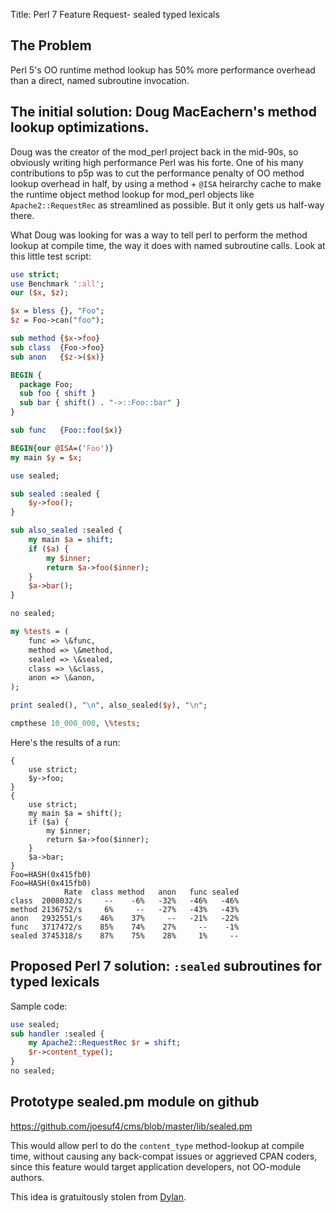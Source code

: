 Title: Perl 7 Feature Request- sealed typed lexicals

##  The Problem

Perl 5's OO runtime method lookup has 50% more performance overhead than a direct, named subroutine invocation.


## The initial solution: Doug MacEachern's method lookup optimizations.

Doug was the creator of the mod_perl project back in the mid-90s, so obviously writing high performance Perl was his forte.  One of his many contributions to p5p was to cut the performance penalty of OO method lookup overhead in half, by using a method + `@ISA` heirarchy cache to make the runtime object method lookup for mod_perl objects like `Apache2::RequestRec` as streamlined as possible.  But it only gets us half-way there.

What Doug was looking for was a way to tell perl to perform the method lookup at compile time, the way it does with named subroutine calls.  Look at this little test script:

```perl
use strict;
use Benchmark ':all';
our ($x, $z);

$x = bless {}, "Foo";
$z = Foo->can("foo");

sub method {$x->foo}
sub class  {Foo->foo}
sub anon   {$z->($x)}

BEGIN {
  package Foo;
  sub foo { shift }
  sub bar { shift() . "->::Foo::bar" }
}

sub func   {Foo::foo($x)}

BEGIN{our @ISA=('Foo')}
my main $y = $x;

use sealed;

sub sealed :sealed {
    $y->foo();
}

sub also_sealed :sealed {
    my main $a = shift;
    if ($a) {
        my $inner;
        return $a->foo($inner);
    }
    $a->bar();
}

no sealed;

my %tests = (
    func => \&func,
    method => \&method,
    sealed => \&sealed,
    class => \&class,
    anon => \&anon,
);

print sealed(), "\n", also_sealed($y), "\n";

cmpthese 10_000_000, \%tests;
```

Here's the results of a run:

```
{
    use strict;
    $y->foo;
}
{
    use strict;
    my main $a = shift();
    if ($a) {
        my $inner;
        return $a->foo($inner);
    }
    $a->bar;
}
Foo=HASH(0x415fb0)
Foo=HASH(0x415fb0)
            Rate  class method   anon   func sealed
class  2008032/s     --    -6%   -32%   -46%   -46%
method 2136752/s     6%     --   -27%   -43%   -43%
anon   2932551/s    46%    37%     --   -21%   -22%
func   3717472/s    85%    74%    27%     --    -1%
sealed 3745318/s    87%    75%    28%     1%     --
```


## Proposed Perl 7 solution: `:sealed`  subroutines for typed lexicals

Sample code:

```perl
use sealed;
sub handler :sealed {
	my Apache2::RequestRec $r = shift;
	$r->content_type();
}
no sealed;
```

## Prototype sealed.pm module on github

<https://github.com/joesuf4/cms/blob/master/lib/sealed.pm>

This would allow perl to do the `content_type` method-lookup at compile time, without causing any back-compat issues or aggrieved CPAN coders, since this feature would target application developers, not OO-module authors.

This idea is gratuitously stolen from [Dylan](https://jim.studt.net/dirm/interim-5.html).